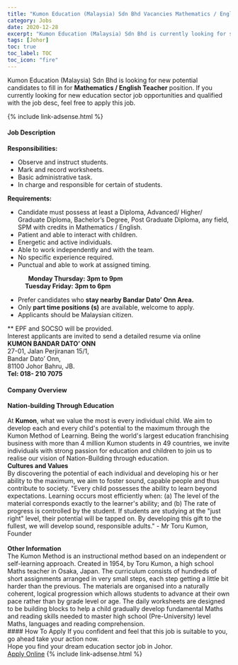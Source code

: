```yaml
---
title: "Kumon Education (Malaysia) Sdn Bhd Vacancies Mathematics / English Teacher" 
category: Jobs 
date: 2020-12-28 
excerpt: "Kumon Education (Malaysia) Sdn Bhd is currently looking for suitable person to fill in the Mathematics / English Teacher which positioned at Johor" 
tags: [Johor] 
toc: true 
toc_label: TOC 
toc_icon: "fire" 
--- 
```


<p>Kumon Education (Malaysia) Sdn Bhd is looking for new potential candidates to fill in for <b>Mathematics / English Teacher</b> position. If you currently looking for new education sector job opportunities and qualified with the job desc, feel free to apply this job.
</p>{% include link-adsense.html %} 
 <div><div><div><h4>Job Description</h4></div></div><div><div><span><div><div><strong>Responsibilities:</strong></div><ul><li>Observe and instruct students.</li><li>Mark and record worksheets.</li><li>Basic administrative task.</li><li>In charge and responsible for certain of students.</li></ul><div><strong>Requirements:</strong></div><ul><li>Candidate must possess at least a Diploma, Advanced/ Higher/ Graduate Diploma, Bachelor&#8217;s Degree, Post Graduate Diploma, any field, SPM with credits in Mathematics / English.</li><li>Patient and able to interact with children.</li><li>Energetic and active individuals.</li><li>Able to work independently and with the team.</li><li>No specific experience required.</li><li>Punctual and able to work at assigned timing.</li></ul><div>&#160; &#160; &#160; &#160; &#160; &#160;<strong> Monday Thursday: 3pm to 9pm<br>&#160; &#160; &#160; &#160; &#160; &#160; Tuesday Friday: 3pm to 6pm</strong></div><ul><li>Prefer candidates who <strong>stay nearby Bandar Dato&#8217; Onn Area.</strong></li><li>Only<strong> part time positions (s)</strong> are available, welcome to apply.</li><li>Applicants should be Malaysian citizen.</li></ul><div>** EPF and SOCSO will be provided.</div><div>Interest applicants are invited to send a detailed resume via online&#160;</div><div><strong>KUMON BANDAR DATO&#8217; ONN</strong><br>27-01, Jalan Perjiranan 15/1,<br>Bandar Dato&#8217; Onn,<br>81100 Johor Bahru, JB.<br><strong>Tel: 018- 210 7075</strong></div></div></span></div></div></div> 
<div><div><div><h4>Company Overview</h4></div></div><div><div><span><div><div>
<strong>Nation-building Through Education</strong></div>
<div>
<br>
	At <strong>Kumon</strong>, what we value the most is every individual child. We aim to develop each and every child's potential to the maximum through the Kumon Method of Learning. Being the world's largest education franchising business with more than 4 million Kumon students in 49 countries, we invite individuals with strong passion for education and children to join us to realise our vision of Nation-Building through education.</div>
<div>
<strong>Cultures and Values</strong><br>
	By discovering the potential of each individual and developing his or her ability to the maximum, we aim to foster sound, capable people and thus contribute to society. "Every child possesses the ability to learn beyond expectations. Learning occurs most efficiently when: (a) The level of the material corresponds exactly to the learner's ability; and (b) The rate of progress is controlled by the student. If students are studying at the "just right" level, their potential will be tapped on. By developing this gift to the fullest, we will develop sound, responsible adults." - Mr Toru Kumon, Founder</div>
<div>
<br>
<strong>Other Information</strong><br>
	The Kumon Method is an instructional method based on an independent or self-learning approach. Created in 1954, by Toru Kumon, a high school Maths teacher in Osaka, Japan. The curriculum consists of hundreds of short assignments arranged in very small steps, each step getting a little bit harder than the previous. The materials are organised into a naturally coherent, logical progression which allows students to advance at their own pace rather than by grade level or age. The daily worksheets are designed to be building blocks to help a child gradually develop fundamental Maths and reading skills needed to master high school (Pre-University) level Maths, languages and reading comprehension.</div></div></span></div></div></div> 
#### How To Apply 
If you confident and feel that this job is suitable to you, go ahead take your action now. <br/> 
Hope you find your dream education sector job in Johor. <br/> 
<a href="https://www.jobstreet.com.my/en/job/mathematics-english-teacher-4451474?jobId=jobstreet-my-job-4451474&sectionRank=4&token=0~1578409d-4774-4159-8ab1-25ba29b64ede&fr=SRP%20View%20In%20New%20Ta" class="btn btn--info" target="_blank" rel="nofollow noopenner">Apply Online</a> 
{% include link-adsense.html %} 